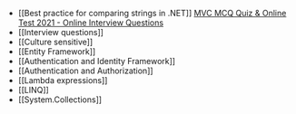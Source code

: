    

- [[Best practice for comparing strings in .NET]]
[MVC MCQ Quiz & Online Test 2021 - Online Interview Questions](https://www.onlineinterviewquestions.com/mvc-mcq/)
- [[Interview questions]]
- [[Culture sensitive]]
- [[Entity Framework]]
- [[Authentication and Identity Framework]]
- [[Authentication and Authorization]]
- [[Lambda expressions]]
- [[LINQ]]
- [[System.Collections]]